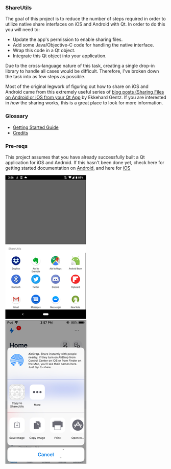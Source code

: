 
### ShareUtils

The goal of this project is to reduce the number of steps required in order to utilize native share interfaces on iOS and Android with Qt. In order to do this you will need to:
- Update the app's permission to enable sharing files.
- Add some Java/Objective-C code for handling the native interface.
- Wrap this code in a Qt object.
- Integrate this Qt object into your application.

Due to the cross-language nature of this task, creating a single drop-in library to handle all cases would be difficult. Therefore, I've broken down the task into as few steps as possible.

Most of the original legwork of figuring out how to share on iOS and Android came from this extremely useful series of [blog posts (Sharing Files on Android or iOS from your Qt App](https://blog.qt.io/blog/2017/12/01/sharing-files-android-ios-qt-app/) by Ekkehard Gentz. If you are interested in _how_ the sharing works, this is a great place to look for more information.

### Glossary

* [Getting Started Guide](Instructions.md)
* [Credits](Credits.md)

### <a name="pre-reqs"></a>Pre-reqs

This project assumes that you have already successfully built a Qt application for iOS and Android. If this hasn't been done yet, check here for getting started documentation on [Android](https://doc.qt.io/qt-5/android-getting-started.html), and here for [iOS](https://doc.qt.io/qt-5/ios.html)


![android send](resources/android_mobile_share.png  "android send") ![iOS receive](resources/ios_mobile_share.png "iOS receive")
